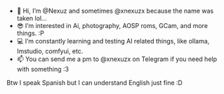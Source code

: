 
- 👋 Hi, I’m @Nexuz and sometimes @xnexuzx because the name was taken lol...
- 😎 I’m interested in Ai, photography, AOSP roms, GCam, and more things. :P
- 💻 I’m constantly learning and testing AI related things, like ollama, lmstudio, comfyui, etc.
- 📫 You can send me a pm to @xnexuzx on Telegram if you need help with something :3 

Btw I speak Spanish but I can understand English just fine :D
